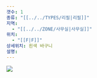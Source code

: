 ```yaml
---
갯수: 1
종류: "[[../../TYPES/리필|리필]]"
지역:
  - "[[../../ZONE/사무실|사무실]]"
위치:
  - "[[F|F]]"
상세위치: 흰색 바구니
설명:
---
```

![](http://192.168.50.22/devices/250222_IMG_0003.jpeg)